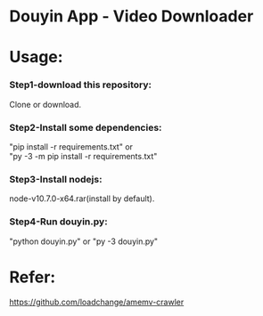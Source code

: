 # Douyin App - Video Downloader

# Usage:
### Step1-download this repository:
Clone or download.
### Step2-Install some dependencies:
"pip install -r requirements.txt" or  
"py -3 -m pip install -r requirements.txt"  
### Step3-Install nodejs:  
node-v10.7.0-x64.rar(install by default).
### Step4-Run douyin.py:
"python douyin.py" or "py -3 douyin.py"

# Refer:
https://github.com/loadchange/amemv-crawler